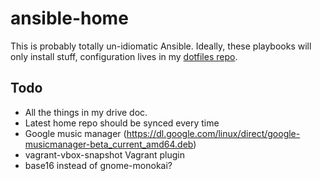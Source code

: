 # ansible-home

This is probably totally un-idiomatic Ansible. Ideally, these playbooks will only install stuff, configuration lives in my [dotfiles repo](https://github.com/craigfurman/home).

## Todo
* All the things in my drive doc.
* Latest home repo should be synced every time
* Google music manager (https://dl.google.com/linux/direct/google-musicmanager-beta_current_amd64.deb)
* vagrant-vbox-snapshot Vagrant plugin
* base16 instead of gnome-monokai?
